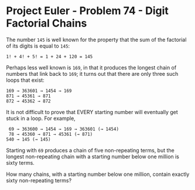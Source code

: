 # Project Euler - Problem 74 - Digit Factorial Chains
The number `145` is well known for the property that the sum of the factorial of its digits is equal to `145`:

    1! + 4! + 5! = 1 + 24 + 120 = 145

Perhaps less well known is `169`, in that it produces the longest chain of numbers that link back to `169`;
it turns out that there are only three such loops that exist:

    169 → 363601 → 1454 → 169
    871 → 45361 → 871
    872 → 45362 → 872

It is not difficult to prove that EVERY starting number will eventually get stuck in a loop.
For example,

     69 → 363600 → 1454 → 169 → 363601 (→ 1454)
     78 → 45360 → 871 → 45361 (→ 871)
    540 → 145 (→ 145)

Starting with `69` produces a chain of five non-repeating terms, but the longest non-repeating chain with a starting number below one million is sixty terms.

How many chains, with a starting number below one million, contain exactly sixty non-repeating terms?
